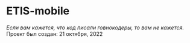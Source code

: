 # ETIS-mobile

*Если вам кажется, что код писали говнокодеры, то вам не кажется.*  
Проект был создан: 21 октября, 2022
